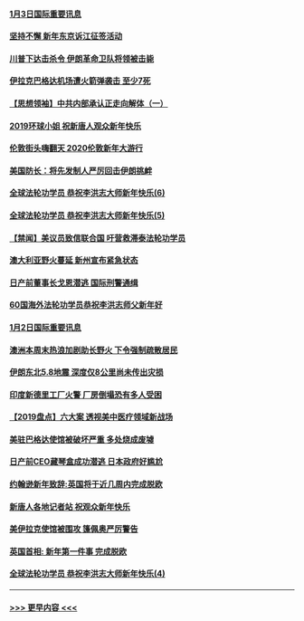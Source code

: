#### [1月3日国际重要讯息](../pages/prog202/a102744301.md?t=01031944) 
#### [坚持不懈 新年东京诉江征签活动](../pages/prog202/a102744303.md?t=01031944) 
#### [川普下达击杀令 伊朗革命卫队将领被击毙](../pages/prog202/a102741911.md?t=01031944) 
#### [伊拉克巴格达机场遭火箭弹袭击 至少7死](../pages/prog202/a102744115.md?t=01031944) 
#### [【思想领袖】中共内部承认正走向解体（一）](../pages/prog202/a102744097.md?t=01031944) 
#### [2019环球小姐 祝新唐人观众新年快乐](../pages/prog202/a102744043.md?t=01031944) 
#### [伦敦街头嗨翻天 2020伦敦新年大游行](../pages/prog202/a102743925.md?t=01031944) 
#### [美国防长：将先发制人严厉回击伊朗挑衅](../pages/prog202/a102743930.md?t=01031944) 
#### [全球法轮功学员 恭祝李洪志大师新年快乐(6)](../pages/prog202/a102743899.md?t=01031944) 
#### [全球法轮功学员 恭祝李洪志大师新年快乐(5)](../pages/prog202/a102743766.md?t=01031944) 
#### [【禁闻】美议员致信联合国 吁营救滞泰法轮功学员](../pages/prog202/a102743781.md?t=01031944) 
#### [澳大利亚野火蔓延 新州宣布紧急状态](../pages/prog202/a102743681.md?t=01031944) 
#### [日产前董事长戈恩潜逃 国际刑警通缉](../pages/prog202/a102743676.md?t=01031944) 
#### [60国海外法轮功学员恭祝李洪志师父新年好](../pages/prog202/a102743628.md?t=01031944) 
#### [1月2日国际重要讯息](../pages/prog202/a102743488.md?t=01031944) 
#### [澳洲本周末热浪加剧助长野火 下令强制疏散居民](../pages/prog202/a102743421.md?t=01031944) 
#### [伊朗东北5.8地震 深度仅8公里尚未传出灾损](../pages/prog202/a102743396.md?t=01031944) 
#### [印度新德里工厂火警 厂房倒塌恐有多人受困](../pages/prog202/a102743386.md?t=01031944) 
#### [【2019盘点】六大案 透视美中医疗领域新战场](../pages/prog202/a102743227.md?t=01031944) 
#### [美驻巴格达使馆被破坏严重 多处烧成废墟](../pages/prog202/a102743244.md?t=01031944) 
#### [日产前CEO藏琴盒成功潜逃 日本政府好尴尬](../pages/prog202/a102742937.md?t=01031944) 
#### [约翰逊新年致辞:英国将于近几周内完成脱欧](../pages/prog202/a102742956.md?t=01031944) 
#### [新唐人各地记者站 祝观众新年快乐](../pages/prog202/a102742785.md?t=01031944) 
#### [美伊拉克使馆被围攻 篷佩奥严厉警告](../pages/prog202/a102742994.md?t=01031944) 
#### [英国首相: 新年第一件事 完成脱欧](../pages/prog202/a102742907.md?t=01031944) 
#### [全球法轮功学员 恭祝李洪志大师新年快乐(4)](../pages/prog202/a102742900.md?t=01031944) 

----
#### [ >>> 更早内容 <<< ](../indexes/prog202-earlier.md)
